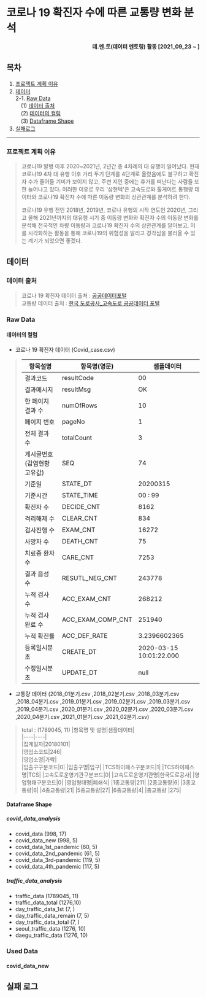 # 코로나 19 확진자 수에 따른 교통량 변화 분석

#### <div align = "right" > 데.멘.토(데이터 멘토링) 활동 [2021_09_23 ~ ]</div>

## 목차
1. [프로젝트 계획 이유](#프로젝트-계획-이유)
2. [데이터](#데이터)  
 2-1. [Raw Data](#Raw-Data)  
 　(1) [데이터 출처](#데이터-출처)  
 　(2) [데이터의 컬럼](#데이터의-컬럼)  
 　(3) [Dataframe Shape](#Dataframe-Shape)  
3. [실패로그](#실패-로그)  
----
### 프로젝트 계획 이유
> 코로나19 발병 이후 2020~2021년, 2년간 총 4차례의 대 유행이 일어났다. 현재 코로나19 4차 대 유행 이후 거리 두기 단계를 4단계로 올렸음에도 불구하고 확진자 수가 줄어들 기미가 보이지 않고, 주변 지인 중에는 휴가를 떠난다는 사람들 또한 늘어나고 있다. 이러한 이유로 우리 '삼현텍'은 고속도로와 톨게이트 통행량 데이터와 코로나19 확진자 수에 따른 이동량 변화의 상관관계를 분석하려 한다. 
>
>  코로나19 유행 전인 2018년, 2019년, 코로나 유행의 시작 연도인 2020년, 그리고 올해 2021년까지의 대유행 시기 중 이동량 변화와 확진자 수의 이동량 변화를 분석해 전국적인 차량 이동량과 코로나19 확진자 수의 상관관계를 알아보고, 이를 시각화하는 활동을 통해 코로나19의 위험성을 알리고 경각심을 불러올 수 있는 계기가 되었으면 좋겠다.

## 데이터
### 데이터 출처
> 코로나 19 확진자 데이터 출처 : [공공데이터포털](https://www.data.go.kr/index.do)  
> 교통량 데이터 출처 : [한국 도로공사_고속도로 공공데이터 포털](http://data.ex.co.kr/)

### Raw Data
#### 데이터의 컬럼
* 코로나 19 확진자 데이터 (Covid_case.csv)
 > |항목설명|항목명(영문)|샘플데이터|
 > |-----|-----|-----|
 > |결과코드|	resultCode|00|
 > |결과메시지|	resultMsg|OK|
 > |한 페이지 결과 수|	numOfRows|10|
 > |페이지 번호|	pageNo|1|
 > |전체 결과 수|	totalCount|3|
 > |게시글번호(감염현황 고유값)|SEQ|74|
 > |기준일|STATE_DT|20200315|
 > |기준시간|STATE_TIME|00 : 99|
 > |확진자 수|DECIDE_CNT|8162|
 > |격리해제 수|CLEAR_CNT|834|
 > |검사진행 수|EXAM_CNT|16272|
 > |사망자 수|DEATH_CNT|75|
 > |치료중 환자 수|CARE_CNT|7253|
 > |결과 음성 수|RESUTL_NEG_CNT|243778|
 > |누적 검사 수|ACC_EXAM_CNT|268212|
 > |누적 검사 완료 수|ACC_EXAM_COMP_CNT|251940|
 > |누적 확진률|ACC_DEF_RATE|3.2396602365|
 > |등록일시분초|CREATE_DT|2020-03-15 10:01:22.000|
 > |수정일시분초|UPDATE_DT|null|  
* 교통량 데이터 (2018_01분기.csv ,2018_02분기.csv ,2018_03분기.csv ,2018_04분기.csv ,2019_01분기.csv ,2019_02분기.csv ,2019_03분기.csv ,2019_04분기.csv ,2020_01분기.csv ,2020_02분기.csv ,2020_03분기.csv ,2020_04분기.csv ,2021_01분기.csv ,2021_02분기.csv)  
> total : (1789045, 11)
 > |항목명 및 설명|샘플데이터|  
 > |----|----|  
 > |집계일자|20180101|  
 > |영업소코드|246|  
 > |영업소명|가락|  
 > |입출구구분코드|0|
 > |입출구명|입구|
 > |TCS하이패스구분코드|1|
 > |TCS하이패스명|TCS|
 > |고속도로운영기관구분코드|0|
 > |고속도로운영기관명|한국도로공사|
 > |영업형태구분코드|0|
 > |영업형태명|폐쇄식|
 > |1종교통량|211|
 > |2종교통량|6|
 > |3종교통량|6|
 > |4종교통량|21|
 > |5종교통량|27|
 > |6종교통량|4|
 > |총교통량	|275|

#### Dataframe Shape
##### covid_data_analysis
- covid_data (998, 17)
- covid_data_new (998, 5)
- covid_data_1st_pandemic (60, 5)
- covid_data_2nd_pandemic (61, 5)
- covid_data_3rd-pandemic (119, 5)
- covid_data_4th_pandemic (117, 5)
##### traffic_data_analysis
- traffic_data (1789045, 11)
- traffic_data_total (1276,10)
- day_traffic_data_1st (7, )
- day_traffic_data_remain (7, 5)
- day_traffic_data_total (7, )
- seoul_traffic_data (1276, 10)
- daegu_traffic_data (1276, 10)

### Used Data
#### covid_data_new



## 실패 로그  

